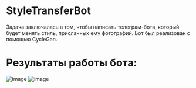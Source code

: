 # StyleTransferBot
Задача заключалась в том, чтобы написать телеграм-бота, который будет менять стиль, присланных ему фотографий. Бот был реализован с помощью CycleGan.
# Результаты работы бота:
![image](https://user-images.githubusercontent.com/46744584/180655560-765c46ef-9d72-4946-9202-9e568af699c3.png)     ![image](https://user-images.githubusercontent.com/46744584/180655571-51948251-e6e5-49ae-b945-b3ba1cc4de4b.png)


